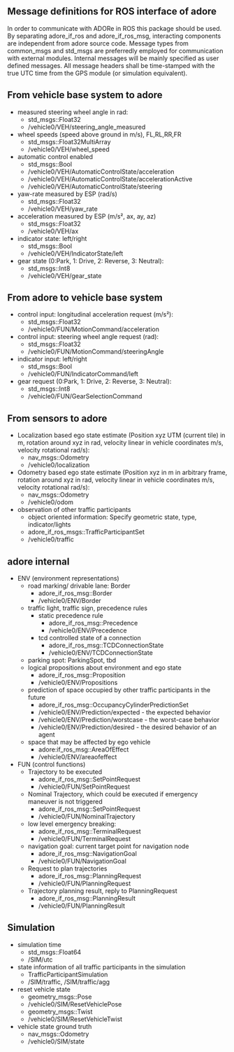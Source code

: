<!--
********************************************************************************
* Copyright (C) 2017-2020 German Aerospace Center (DLR). 
* Eclipse ADORe, Automated Driving Open Research https://eclipse.org/adore
*
* This program and the accompanying materials are made available under the 
* terms of the Eclipse Public License 2.0 which is available at
* http://www.eclipse.org/legal/epl-2.0.
*
* SPDX-License-Identifier: EPL-2.0 
*
* Contributors: 
*   Daniel Heß - initial API and implementation
********************************************************************************
-->

## Message definitions for ROS interface of adore
In order to communicate with ADORe in ROS this package should be used. By separating adore_if_ros and adore_if_ros_msg, interacting components are independent from adore source code.
Message types from common_msgs and std_msgs are preferredly employed for communication with external modules. 
Internal messages will be mainly specified as user defined messages.
All message headers shall be time-stamped with the true UTC time from the GPS module (or simulation equivalent).

## From vehicle base system to adore
* measured steering wheel angle in rad: 
    * std_msgs::Float32
    * /vehicle0/VEH/steering_angle_measured
* wheel speeds (speed above ground in m/s), FL,RL,RR,FR
    * std_msgs::Float32MultiArray
    * /vehicle0/VEH/wheel_speed
* automatic control enabled
    * std_msgs::Bool
    * /vehicle0/VEH/AutomaticControlState/acceleration
    * /vehicle0/VEH/AutomaticControlState/accelerationActive
    * /vehicle0/VEH/AutomaticControlState/steering
* yaw-rate measured by ESP (rad/s)
    * std_msgs::Float32
    * /vehicle0/VEH/yaw_rate
* acceleration measured by ESP (m/s², ax, ay, az) 
    * std_msgs::Float32
    * /vehicle0/VEH/ax
* indicator state: left/right
    * std_msgs::Bool
    * /vehicle0/VEH/IndicatorState/left
* gear state (0:Park, 1: Drive, 2: Reverse, 3: Neutral): 
    * std_msgs::Int8
    * /vehicle0/VEH/gear_state

## From adore to vehicle base system
* control input: longitudinal acceleration request (m/s²): 
    * std_msgs::Float32
    * /vehicle0/FUN/MotionCommand/acceleration
* control input: steering wheel angle request (rad): 
    * std_msgs::Float32
    * /vehicle0/FUN/MotionCommand/steeringAngle
* indicator input: left/right 
    * std_msgs::Bool
    * /vehicle0/FUN/IndicatorCommand/left
* gear request (0:Park, 1: Drive, 2: Reverse, 3: Neutral): 
    * std_msgs::Int8
    * /vehicle0/FUN/GearSelectionCommand

## From sensors to adore
* Localization based ego state estimate (Position xyz UTM (current tile) in m, rotation around xyz in rad, velocity linear in vehicle coordinates m/s, velocity rotational rad/s): 
    * nav_msgs::Odometry
    * /vehicle0/localization
* Odometry based ego state estimate (Position xyz in m in arbitrary frame, rotation around xyz in rad, velocity linear in vehicle coordinates m/s, velocity rotational rad/s): 
    * nav_msgs::Odometry
    * /vehicle0/odom
* observation of other traffic participants
    * object oriented information: Specify geometric state, type, indicator/lights
    * adore_if_ros_msgs::TrafficParticipantSet
    * /vehicle0/traffic

## adore internal
* ENV (environment representations)
    * road marking/ drivable lane: Border
        * adore_if_ros_msg::Border
        * /vehicle0/ENV/Border
    * traffic light, traffic sign, precedence rules
        * static precedence rule
            * adore_if_ros_msg::Precedence
            * /vehicle0/ENV/Precedence
        * tcd controlled state of a connection
            * adore_if_ros_msg::TCDConnectionState
            * /vehicle0/ENV/TCDConnectionState
    * parking spot: ParkingSpot, tbd
    * logical propositions about environment and ego state
        * adore_if_ros_msg::Proposition
        * /vehicle0/ENV/Propositions
    * prediction of space occupied by other traffic participants in the future
        * adore_if_ros_msg::OccupancyCylinderPredictionSet
        * /vehicle0/ENV/Prediction/expected - the expected behavior
        * /vehicle0/ENV/Prediction/worstcase - the worst-case behavior
        * /vehicle0/ENV/Prediction/desired - the desired behavior of an agent
    * space that may be affected by ego vehicle
        * adore:if_ros_msg::AreaOfEffect
        * /vehicle0/ENV/areaofeffect
* FUN (control functions)
    * Trajectory to be executed
        * adore_if_ros_msg::SetPointRequest
        * /vehicle0/FUN/SetPointRequest
    * Nominal Trajectory, which could be executed if emergency maneuver is not triggered
        * adore_if_ros_msg::SetPointRequest
        * /vehicle0/FUN/NominalTrajectory
    * low level emergency breaking: 
        * adore_if_ros_msg::TerminalRequest
        * /vehicle0/FUN/TerminalRequest
    * navigation goal: current target point for navigation node
        * adore_if_ros_msg::NavigationGoal
        * /vehicle0/FUN/NavigationGoal
    * Request to plan trajectories 
        * adore_if_ros_msg::PlanningRequest
        * /vehicle0/FUN/PlanningRequest
    * Trajectory planning result, reply to PlanningRequest
        * adore_if_ros_msg::PlanningResult
        * /vehicle0/FUN/PlanningResult

## Simulation
* simulation time
    * std_msgs::Float64
    * /SIM/utc
* state information of all traffic participants in the simulation
    * TrafficParticipantSimulation
    * /SIM/traffic, /SIM/traffic/agg
* reset vehicle state
    * geometry_msgs::Pose
    * /vehicle0/SIM/ResetVehiclePose
    * geometry_msgs::Twist
    * /vehicle0/SIM/ResetVehicleTwist
* vehicle state ground truth
    * nav_msgs::Odometry
    * /vehicle0/SIM/state
